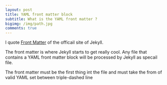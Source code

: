 ```yaml
---
layout: post
title: YAML front matter block
subtitle: What is the YAML front matter ?
bigimg: /img/path.jpg
comments: true
---
```


I quote [Front Matter](http://jekyllrb.com/docs/frontmatter/) of the officail site of Jekyll.

The front matter is where Jekyll starts to get really cool. Any file that contains a YAML front matter block will be processed by Jekyll as specail file.

The front matter must be the first thing int the file and must take the from of valid YAML set between triple-dashed line
